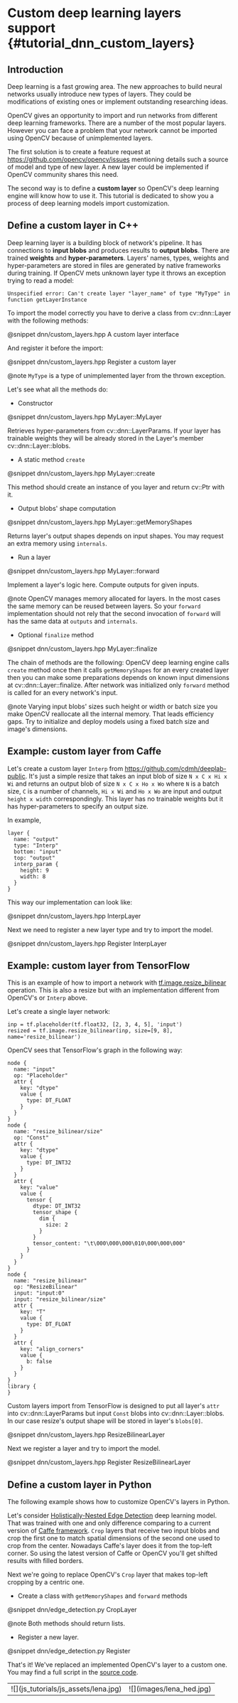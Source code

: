 # Custom deep learning layers support {#tutorial_dnn_custom_layers}

## Introduction
Deep learning is a fast growing area. The new approaches to build neural networks
usually introduce new types of layers. They could be modifications of existing
ones or implement outstanding researching ideas.

OpenCV gives an opportunity to import and run networks from different deep learning
frameworks. There are a number of the most popular layers. However you can face
a problem that your network cannot be imported using OpenCV because of unimplemented layers.

The first solution is to create a feature request at https://github.com/opencv/opencv/issues
mentioning details such a source of model and type of new layer. A new layer could
be implemented if OpenCV community shares this need.

The second way is to define a **custom layer** so OpenCV's deep learning engine
will know how to use it. This tutorial is dedicated to show you a process of deep
learning models import customization.

## Define a custom layer in C++
Deep learning layer is a building block of network's pipeline.
It has connections to **input blobs** and produces results to **output blobs**.
There are trained **weights** and **hyper-parameters**.
Layers' names, types, weights and hyper-parameters are stored in files are generated by
native frameworks during training. If OpenCV mets unknown layer type it throws an
exception trying to read a model:

```
Unspecified error: Can't create layer "layer_name" of type "MyType" in function getLayerInstance
```

To import the model correctly you have to derive a class from cv::dnn::Layer with
the following methods:

@snippet dnn/custom_layers.hpp A custom layer interface

And register it before the import:

@snippet dnn/custom_layers.hpp Register a custom layer

@note `MyType` is a type of unimplemented layer from the thrown exception.

Let's see what all the methods do:

- Constructor

@snippet dnn/custom_layers.hpp MyLayer::MyLayer

Retrieves hyper-parameters from cv::dnn::LayerParams. If your layer has trainable
weights they will be already stored in the Layer's member cv::dnn::Layer::blobs.

- A static method `create`

@snippet dnn/custom_layers.hpp MyLayer::create

This method should create an instance of you layer and return cv::Ptr with it.

- Output blobs' shape computation

@snippet dnn/custom_layers.hpp MyLayer::getMemoryShapes

Returns layer's output shapes depends on input shapes. You may request an extra
memory using `internals`.

- Run a layer

@snippet dnn/custom_layers.hpp MyLayer::forward

Implement a layer's logic here. Compute outputs for given inputs.

@note OpenCV manages memory allocated for layers. In the most cases the same memory
can be reused between layers. So your `forward` implementation should not rely that
the second invocation of `forward` will has the same data at `outputs` and `internals`.

- Optional `finalize` method

@snippet dnn/custom_layers.hpp MyLayer::finalize

The chain of methods are the following: OpenCV deep learning engine calls `create`
method once then it calls `getMemoryShapes` for an every created layer then you
can make some preparations depends on known input dimensions at cv::dnn::Layer::finalize.
After network was initialized only `forward` method is called for an every network's input.

@note Varying input blobs' sizes such height or width or batch size you make OpenCV
reallocate all the internal memory. That leads efficiency gaps. Try to initialize
and deploy models using a fixed batch size and image's dimensions.

## Example: custom layer from Caffe
Let's create a custom layer `Interp` from https://github.com/cdmh/deeplab-public.
It's just a simple resize that takes an input blob of size `N x C x Hi x Wi` and returns
an output blob of size `N x C x Ho x Wo` where `N` is a batch size, `C` is a number of channels,
`Hi x Wi` and `Ho x Wo` are input and output `height x width` correspondingly.
This layer has no trainable weights but it has hyper-parameters to specify an output size.

In example,
~~~~~~~~~~~~~
layer {
  name: "output"
  type: "Interp"
  bottom: "input"
  top: "output"
  interp_param {
    height: 9
    width: 8
  }
}
~~~~~~~~~~~~~

This way our implementation can look like:

@snippet dnn/custom_layers.hpp InterpLayer

Next we need to register a new layer type and try to import the model.

@snippet dnn/custom_layers.hpp Register InterpLayer

## Example: custom layer from TensorFlow
This is an example of how to import a network with [tf.image.resize_bilinear](https://www.tensorflow.org/versions/master/api_docs/python/tf/image/resize_bilinear)
operation. This is also a resize but with an implementation different from OpenCV's or `Interp` above.

Let's create a single layer network:
~~~~~~~~~~~~~{.py}
inp = tf.placeholder(tf.float32, [2, 3, 4, 5], 'input')
resized = tf.image.resize_bilinear(inp, size=[9, 8], name='resize_bilinear')
~~~~~~~~~~~~~
OpenCV sees that TensorFlow's graph in the following way:

```
node {
  name: "input"
  op: "Placeholder"
  attr {
    key: "dtype"
    value {
      type: DT_FLOAT
    }
  }
}
node {
  name: "resize_bilinear/size"
  op: "Const"
  attr {
    key: "dtype"
    value {
      type: DT_INT32
    }
  }
  attr {
    key: "value"
    value {
      tensor {
        dtype: DT_INT32
        tensor_shape {
          dim {
            size: 2
          }
        }
        tensor_content: "\t\000\000\000\010\000\000\000"
      }
    }
  }
}
node {
  name: "resize_bilinear"
  op: "ResizeBilinear"
  input: "input:0"
  input: "resize_bilinear/size"
  attr {
    key: "T"
    value {
      type: DT_FLOAT
    }
  }
  attr {
    key: "align_corners"
    value {
      b: false
    }
  }
}
library {
}
```
Custom layers import from TensorFlow is designed to put all layer's `attr` into
cv::dnn::LayerParams but input `Const` blobs into cv::dnn::Layer::blobs.
In our case resize's output shape will be stored in layer's `blobs[0]`.

@snippet dnn/custom_layers.hpp ResizeBilinearLayer

Next we register a layer and try to import the model.

@snippet dnn/custom_layers.hpp Register ResizeBilinearLayer

## Define a custom layer in Python
The following example shows how to customize OpenCV's layers in Python.

Let's consider [Holistically-Nested Edge Detection](https://arxiv.org/abs/1504.06375)
deep learning model. That was trained with one and only difference comparing to
a current version of [Caffe framework](http://caffe.berkeleyvision.org/). `Crop`
layers that receive two input blobs and crop the first one to match spatial dimensions
of the second one used to crop from the center. Nowadays Caffe's layer does it
from the top-left corner. So using the latest version of Caffe or OpenCV you'll
get shifted results with filled borders.

Next we're going to replace OpenCV's `Crop` layer that makes top-left cropping by
a centric one.

- Create a class with `getMemoryShapes` and `forward` methods

@snippet dnn/edge_detection.py CropLayer

@note Both methods should return lists.

- Register a new layer.

@snippet dnn/edge_detection.py Register

That's it! We've replaced an implemented OpenCV's layer to a custom one.
You may find a full script in the [source code](https://github.com/opencv/opencv/tree/master/samples/dnn/edge_detection.py).

<table border="0">
<tr>
<td>![](js_tutorials/js_assets/lena.jpg)</td>
<td>![](images/lena_hed.jpg)</td>
</tr>
</table>
